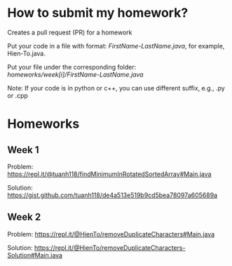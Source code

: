 # How to submit my homework?

Creates a pull request (PR) for a homework

Put your code in a file with format: *FirstName-LastName.java*, for example, Hien-To.java.

Put your file under the corresponding folder: *homeworks/week[i]/FirstName-LastName.java*

Note: If your code is in python or c++, you can use different suffix, e.g., .py or .cpp

# Homeworks

## Week 1
Problem: https://repl.it/@tuanh118/findMinimumInRotatedSortedArray#Main.java

Solution: https://gist.github.com/tuanh118/de4a513e519b9cd5bea78097a605689a

## Week 2
Problem: https://repl.it/@HienTo/removeDuplicateCharacters#Main.java

Solution: https://repl.it/@HienTo/removeDuplicateCharacters-Solution#Main.java
